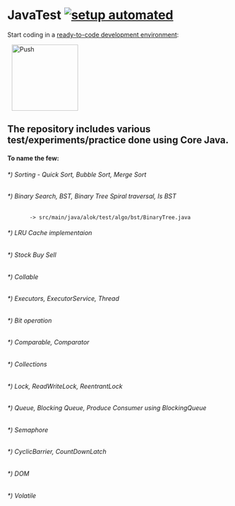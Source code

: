 # JavaTest [![setup automated](https://img.shields.io/badge/Gitpod-ready_to_code-blue?logo=gitpod)](https://gitpod.io/from-referrer/)

Start coding in a [ready-to-code development environment](https://www.gitpod.io):

<a href="https://gitpod.io/from-referrer/" style="padding: 10px;">
    <img src="https://gitpod.io/button/open-in-gitpod.svg" width="150" alt="Push" align="center">
</a>

## The repository includes various test/experiments/practice done using Core Java. 
#### To name the few:
###### *) Sorting - Quick Sort, Bubble Sort, Merge Sort
###### *) Binary Search, BST, Binary Tree Spiral traversal, Is BST
           -> src/main/java/alok/test/algo/bst/BinaryTree.java
###### *) LRU Cache implementaion
###### *) Stock Buy Sell
###### *) Collable
###### *) Executors, ExecutorService, Thread
###### *) Bit operation
###### *) Comparable, Comparator
###### *) Collections
###### *) Lock, ReadWriteLock, ReentrantLock
###### *) Queue, Blocking Queue, Produce Consumer using BlockingQueue
###### *) Semaphore
###### *) CyclicBarrier, CountDownLatch
###### *) DOM
###### *) Volatile
